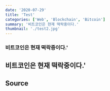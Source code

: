 ```yaml
---
date: '2020-07-29'
title: 'Test'
categories: ['Web', 'Blockchain', 'Bitcoin']
summary: '비트코인은 현재 떡락중이다.'
thumbnail: './test2.jpg'
---
```


### 비트코인은 현재 떡락중이다.'

## 비트코인은 현재 떡락중이다.'

## Source

